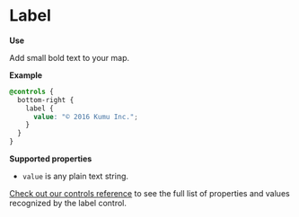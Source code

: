 # Label

**Use**

Add small bold text to your map.

**Example**

```scss
@controls {
  bottom-right {
    label {
      value: "© 2016 Kumu Inc.";
    }
  }
}
```

**Supported properties**

* `value` is any plain text string.

[Check out our controls reference](/guides/controls/controls-reference.md) to see the full list of properties and values recognized by the label control.

